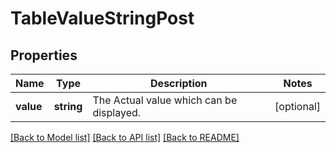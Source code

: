 # TableValueStringPost

## Properties
Name | Type | Description | Notes
------------ | ------------- | ------------- | -------------
**value** | **string** | The Actual value which can be displayed. | [optional] 

[[Back to Model list]](../../README.md#documentation-for-models) [[Back to API list]](../../README.md#documentation-for-api-endpoints) [[Back to README]](../../README.md)

